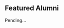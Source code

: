 <link rel="stylesheet" href="assets/css/team.css"></link>

<div class="role-box">
  <h2 id="alumni">Featured Alumni</h2>
  <div class="role-desc">
    <p>Pending...</p>
  </div>
</div>
